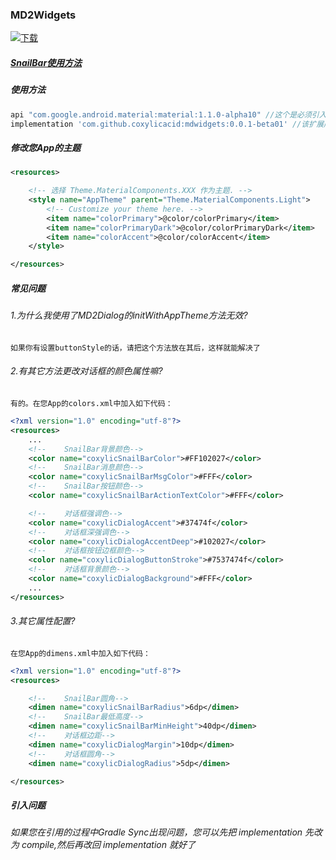 ### MD2Widgets

[ ![下载](https://api.bintray.com/packages/coxylicacid-official/MD2Widgets/mdwidgets/images/download.svg?version=0.0.1-beta01) ](https://bintray.com/coxylicacid-official/MD2Widgets/mdwidgets/0.0.1-beta01/link)

##### [SnailBar使用方法](https://github.com/coxylicacid/MD2Widgets/blob/master/SnailBar%20%E4%BD%BF%E7%94%A8%E6%96%87%E6%A1%A3.md)

##### 使用方法

```gradle
api "com.google.android.material:material:1.1.0-alpha10" //这个是必须引入的，官方的库，且需要使用api引入
implementation 'com.github.coxylicacid:mdwidgets:0.0.1-beta01' //该扩展库
```

##### 修改您App的主题

```xml
<resources>

    <!-- 选择 Theme.MaterialComponents.XXX 作为主题. -->
    <style name="AppTheme" parent="Theme.MaterialComponents.Light">
        <!-- Customize your theme here. -->
        <item name="colorPrimary">@color/colorPrimary</item>
        <item name="colorPrimaryDark">@color/colorPrimaryDark</item>
        <item name="colorAccent">@color/colorAccent</item>
    </style>

</resources>
```

##### 常见问题

###### 1.为什么我使用了MD2Dialog的initWithAppTheme方法无效?
`如果你有设置buttonStyle的话，请把这个方法放在其后，这样就能解决了`

###### 2.有其它方法更改对话框的颜色属性嘛?
`有的。在您App的colors.xml中加入如下代码：`

```xml
<?xml version="1.0" encoding="utf-8"?>
<resources>
    ...
    <!--    SnailBar背景颜色-->
    <color name="coxylicSnailBarColor">#FF102027</color>
    <!--    SnailBar消息颜色-->
    <color name="coxylicSnailBarMsgColor">#FFF</color>
    <!--    SnailBar按钮颜色-->
    <color name="coxylicSnailBarActionTextColor">#FFF</color>

    <!--    对话框强调色-->
    <color name="coxylicDialogAccent">#37474f</color>
    <!--    对话框深强调色-->
    <color name="coxylicDialogAccentDeep">#102027</color>
    <!--    对话框按钮边框颜色-->
    <color name="coxylicDialogButtonStroke">#7537474f</color>
    <!--    对话框背景颜色-->
    <color name="coxylicDialogBackground">#FFF</color>
    ...
</resources>
```

###### 3.其它属性配置?
`在您App的dimens.xml中加入如下代码：`

```xml
<?xml version="1.0" encoding="utf-8"?>
<resources>

    <!--    SnailBar圆角-->
    <dimen name="coxylicSnailBarRadius">6dp</dimen>
    <!--    SnailBar最低高度-->
    <dimen name="coxylicSnailBarMinHeight">40dp</dimen>
    <!--    对话框边距-->
    <dimen name="coxylicDialogMargin">10dp</dimen>
    <!--    对话框圆角-->
    <dimen name="coxylicDialogRadius">5dp</dimen>

</resources>
```

##### 引入问题

###### 如果您在引用的过程中Gradle Sync出现问题，您可以先把 implementation 先改为 compile,然后再改回 implementation 就好了
